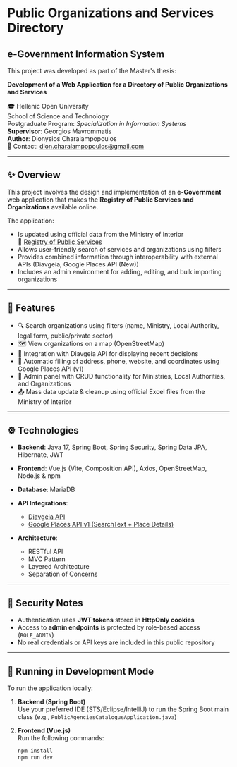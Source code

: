 # Public Organizations and Services Directory

## e-Government Information System

This project was developed as part of the Master's thesis:

**Development of a Web Application for a Directory of Public Organizations and Services**

🎓 Hellenic Open University  
School of Science and Technology  
Postgraduate Program: *Specialization in Information Systems*  
**Supervisor**: Georgios Mavrommatis  
**Author**: Dionysios Charalampopoulos  
📧 Contact: [dion.charalampopoulos@gmail.com](mailto:dion.charalampopoulos@gmail.com)

---

## ✨ Overview

This project involves the design and implementation of an **e-Government** web application that makes the **Registry of Public Services and Organizations** available online.

The application:

- Is updated using official data from the Ministry of Interior  
  🔗 [Registry of Public Services](https://www.ypes.gr/category/dioikitiki-anasygkrotisi/mitroo-dimosion-ypiresion/)
- Allows user-friendly search of services and organizations using filters
- Provides combined information through interoperability with external APIs (Diavgeia, Google Places API (New))
- Includes an admin environment for adding, editing, and bulk importing organizations

---

## 🚀 Features

- 🔍 Search organizations using filters (name, Ministry, Local Authority, legal form, public/private sector)
- 🗺️ View organizations on a map (OpenStreetMap)
- 📄 Integration with Diavgeia API for displaying recent decisions
- 🧩 Automatic filling of address, phone, website, and coordinates using Google Places API (v1)
- 👤 Admin panel with CRUD functionality for Ministries, Local Authorities, and Organizations
- 📤 Mass data update & cleanup using official Excel files from the Ministry of Interior

---

## ⚙️ Technologies

- **Backend**: Java 17, Spring Boot, Spring Security, Spring Data JPA, Hibernate, JWT
- **Frontend**: Vue.js (Vite, Composition API), Axios, OpenStreetMap, Node.js & npm
- **Database**: MariaDB

- **API Integrations**:
  - [Diavgeia API](https://diavgeia.gov.gr)
  - [Google Places API v1 (SearchText + Place Details)](https://developers.google.com/maps/documentation/places/web-service/op-overview)

- **Architecture**:
  - RESTful API
  - MVC Pattern
  - Layered Architecture
  - Separation of Concerns

---

## 🔐 Security Notes

- Authentication uses **JWT tokens** stored in **HttpOnly cookies**
- Access to **admin endpoints** is protected by role-based access (`ROLE_ADMIN`)
- No real credentials or API keys are included in this public repository

---

## 🧪 Running in Development Mode

To run the application locally:

1. **Backend (Spring Boot)**  
   Use your preferred IDE (STS/Eclipse/IntelliJ) to run the Spring Boot main class (e.g., `PublicAgenciesCatalogueApplication.java`)

2. **Frontend (Vue.js)**  
   Run the following commands:

   ```bash
   npm install
   npm run dev

